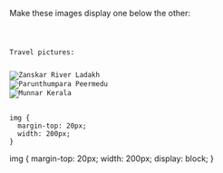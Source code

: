 Make these images display one below the other:

<codeblock language="css" type="exercise" testMode="fixedInput">
<code>
<panel language="html">
<p>Travel pictures:</p>
<img src="zanskar-river-ladakh.jpg" alt="Zanskar River Ladakh">
<img src="parunthumpara-peermedu.jpg" alt="Parunthumpara Peermedu">
<img src="munnar-kerala-05.jpg" alt="Munnar Kerala">
</panel>
<panel language="css">
img {
  margin-top: 20px;
  width: 200px;
}
</panel>
</code>

<solution>
img {
  margin-top: 20px;
  width: 200px;
  display: block;
}
</solution>
</codeblock>
